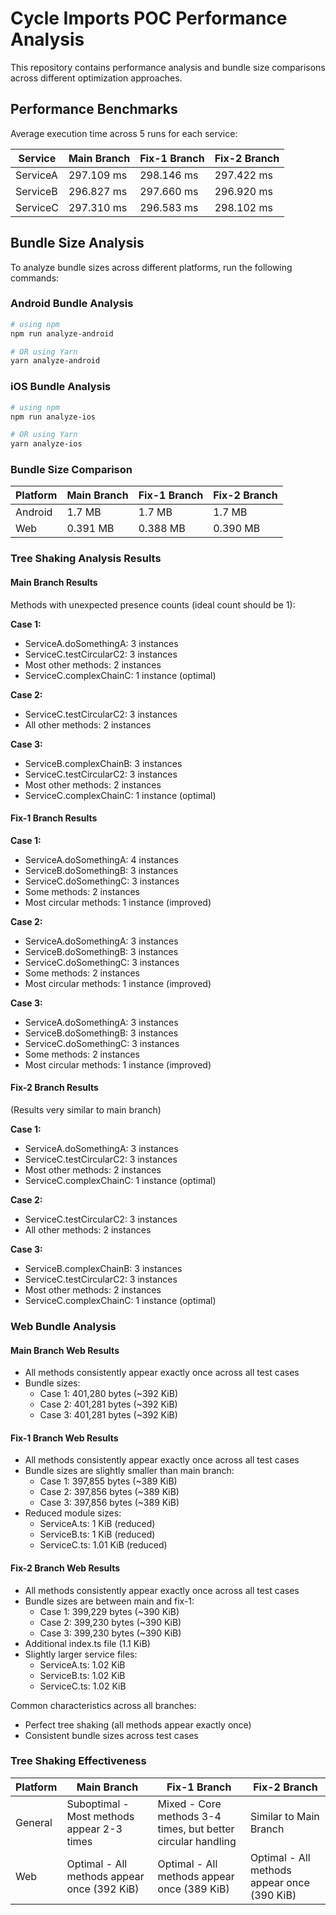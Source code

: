 # Cycle Imports POC Performance Analysis

This repository contains performance analysis and bundle size comparisons across different optimization approaches.

## Performance Benchmarks

Average execution time across 5 runs for each service:

| Service   | Main Branch | Fix-1 Branch | Fix-2 Branch |
|-----------|-------------|--------------|--------------|
| ServiceA  | 297.109 ms  | 298.146 ms   | 297.422 ms  |
| ServiceB  | 296.827 ms  | 297.660 ms   | 296.920 ms  |
| ServiceC  | 297.310 ms  | 296.583 ms   | 298.102 ms  |

## Bundle Size Analysis

To analyze bundle sizes across different platforms, run the following commands:

### Android Bundle Analysis

```bash
# using npm
npm run analyze-android

# OR using Yarn
yarn analyze-android
```

### iOS Bundle Analysis

```bash
# using npm
npm run analyze-ios

# OR using Yarn
yarn analyze-ios
```

### Bundle Size Comparison

| Platform | Main Branch | Fix-1 Branch | Fix-2 Branch |
|----------|-------------|--------------|--------------|
| Android  | 1.7 MB      | 1.7 MB       | 1.7 MB       |
| Web      | 0.391 MB    | 0.388 MB     | 0.390 MB     |

### Tree Shaking Analysis Results

#### Main Branch Results

Methods with unexpected presence counts (ideal count should be 1):

**Case 1:**
- ServiceA.doSomethingA: 3 instances
- ServiceC.testCircularC2: 3 instances
- Most other methods: 2 instances
- ServiceC.complexChainC: 1 instance (optimal)

**Case 2:**
- ServiceC.testCircularC2: 3 instances
- All other methods: 2 instances

**Case 3:**
- ServiceB.complexChainB: 3 instances
- ServiceC.testCircularC2: 3 instances
- Most other methods: 2 instances
- ServiceC.complexChainC: 1 instance (optimal)

#### Fix-1 Branch Results

**Case 1:**
- ServiceA.doSomethingA: 4 instances
- ServiceB.doSomethingB: 3 instances
- ServiceC.doSomethingC: 3 instances
- Some methods: 2 instances
- Most circular methods: 1 instance (improved)

**Case 2:**
- ServiceA.doSomethingA: 3 instances
- ServiceB.doSomethingB: 3 instances
- ServiceC.doSomethingC: 3 instances
- Some methods: 2 instances
- Most circular methods: 1 instance (improved)

**Case 3:**
- ServiceA.doSomethingA: 3 instances
- ServiceB.doSomethingB: 3 instances
- ServiceC.doSomethingC: 3 instances
- Some methods: 2 instances
- Most circular methods: 1 instance (improved)

#### Fix-2 Branch Results
(Results very similar to main branch)

**Case 1:**
- ServiceA.doSomethingA: 3 instances
- ServiceC.testCircularC2: 3 instances
- Most other methods: 2 instances
- ServiceC.complexChainC: 1 instance (optimal)

**Case 2:**
- ServiceC.testCircularC2: 3 instances
- All other methods: 2 instances

**Case 3:**
- ServiceB.complexChainB: 3 instances
- ServiceC.testCircularC2: 3 instances
- Most other methods: 2 instances
- ServiceC.complexChainC: 1 instance (optimal)

### Web Bundle Analysis

#### Main Branch Web Results
- All methods consistently appear exactly once across all test cases
- Bundle sizes:
  - Case 1: 401,280 bytes (~392 KiB)
  - Case 2: 401,281 bytes (~392 KiB)
  - Case 3: 401,281 bytes (~392 KiB)

#### Fix-1 Branch Web Results
- All methods consistently appear exactly once across all test cases
- Bundle sizes are slightly smaller than main branch:
  - Case 1: 397,855 bytes (~389 KiB)
  - Case 2: 397,856 bytes (~389 KiB)
  - Case 3: 397,856 bytes (~389 KiB)
- Reduced module sizes:
  - ServiceA.ts: 1 KiB (reduced)
  - ServiceB.ts: 1 KiB (reduced)
  - ServiceC.ts: 1.01 KiB (reduced)

#### Fix-2 Branch Web Results
- All methods consistently appear exactly once across all test cases
- Bundle sizes are between main and fix-1:
  - Case 1: 399,229 bytes (~390 KiB)
  - Case 2: 399,230 bytes (~390 KiB)
  - Case 3: 399,230 bytes (~390 KiB)
- Additional index.ts file (1.1 KiB)
- Slightly larger service files:
  - ServiceA.ts: 1.02 KiB
  - ServiceB.ts: 1.02 KiB
  - ServiceC.ts: 1.02 KiB

Common characteristics across all branches:
- Perfect tree shaking (all methods appear exactly once)
- Consistent bundle sizes across test cases

### Tree Shaking Effectiveness

| Platform | Main Branch | Fix-1 Branch | Fix-2 Branch |
|----------|-------------|--------------|--------------|
| General  | Suboptimal - Most methods appear 2-3 times | Mixed - Core methods 3-4 times, but better circular handling | Similar to Main Branch |
| Web      | Optimal - All methods appear once (392 KiB) | Optimal - All methods appear once (389 KiB) | Optimal - All methods appear once (390 KiB) |


